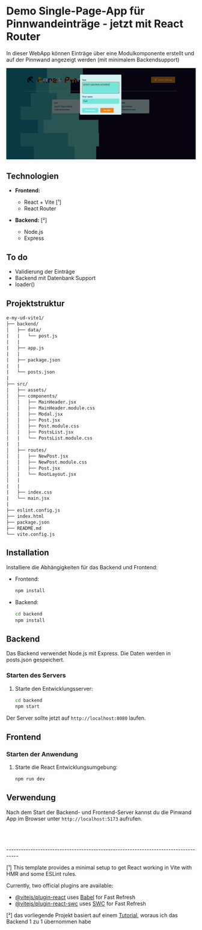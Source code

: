 # Demo Single-Page-App für Pinnwandeinträge - jetzt mit React Router

 In dieser WebApp können Einträge über eine Modulkomponente erstellt und auf der Pinnwand angezeigt werden (mit minimalem Backendsupport)

![App-vorschau](./src/assets/vorschau.png)


## Technologien

- **Frontend:**
  - React + Vite [¹]
  - React Router
  

- **Backend:** [²]
  - Node.js
  - Express

## To do 

- Validierung der Einträge
- Backend mit Datenbank Support
- loader()

## Projektstruktur

```
e-my-ud-vite1/
├── backend/
│   ├── data/
|   |   └── post.js   
|   |     
|   ├── app.js   
|   |   
|   ├── package.json
|   |   
|   └── posts.json   
|      
├── src/
│   ├── assets/
│   ├── components/
│   │   ├── MainHeader.jsx
│   │   ├── MainHeader.module.css
│   │   ├── Modal.jsx
│   │   ├── Post.jsx
│   │   ├── Post.module.css
│   │   ├── PostsList.jsx
│   |   └── PostsList.module.css
|   |
│   ├── routes/
│   │   ├── NewPost.jsx
│   │   ├── NewPost.module.css
│   │   ├── Post.jsx
│   |   └── RootLayout.jsx
│   |
|   |
|   ├── index.css
|   └── main.jsx
|
├── eslint.config.js
├── index.html
├── package.json
├── README.md
└── vite.config.js
```


## Installation

Installiere die Abhängigkeiten für das Backend und Frontend:

- Frontend:

     ```bash
     npm install
     ```
- Backend:

     ```bash
     cd backend
     npm install
     ```

## Backend

Das Backend verwendet Node.js mit Express. Die Daten werden in posts.json gespeichert.

### Starten des Servers

1. Starte den Entwicklungsserver:
   
   ```bash
   cd backend
   npm start
   ```

Der Server sollte jetzt auf `http://localhost:8080` laufen.

## Frontend

### Starten der Anwendung

1. Starte die React Entwicklungsumgebung:
   
   ```bash
   npm run dev
   ```
## Verwendung

Nach dem Start der Backend- und Frontend-Server kannst du die Pinwand App im Browser unter `http://localhost:5173` aufrufen.

<br/>
<br/>
<br/>
-----------------------------------------------------------------------------------

[¹] This template provides a minimal setup to get React working in Vite with HMR and some ESLint rules.

Currently, two official plugins are available:

- [@vitejs/plugin-react](https://github.com/vitejs/vite-plugin-react/blob/main/packages/plugin-react/README.md) uses [Babel](https://babeljs.io/) for Fast Refresh
- [@vitejs/plugin-react-swc](https://github.com/vitejs/vite-plugin-react-swc) uses [SWC](https://swc.rs/) for Fast Refresh

[²] das vorliegende Projekt basiert auf einem [Tutorial](https://www.udemy.com/course/react-the-complete-guide-incl-redux/), woraus ich das Backend 1 zu 1 übernommen habe 

